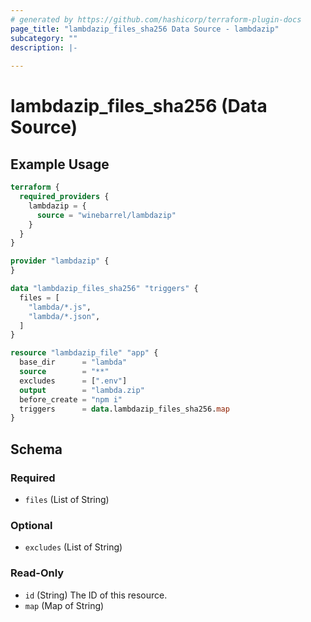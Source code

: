 ```yaml
---
# generated by https://github.com/hashicorp/terraform-plugin-docs
page_title: "lambdazip_files_sha256 Data Source - lambdazip"
subcategory: ""
description: |-
  
---
```


# lambdazip_files_sha256 (Data Source)



## Example Usage

```terraform
terraform {
  required_providers {
    lambdazip = {
      source = "winebarrel/lambdazip"
    }
  }
}

provider "lambdazip" {
}

data "lambdazip_files_sha256" "triggers" {
  files = [
    "lambda/*.js",
    "lambda/*.json",
  ]
}

resource "lambdazip_file" "app" {
  base_dir      = "lambda"
  source        = "**"
  excludes      = [".env"]
  output        = "lambda.zip"
  before_create = "npm i"
  triggers      = data.lambdazip_files_sha256.map
}
```

<!-- schema generated by tfplugindocs -->
## Schema

### Required

- `files` (List of String)

### Optional

- `excludes` (List of String)

### Read-Only

- `id` (String) The ID of this resource.
- `map` (Map of String)
